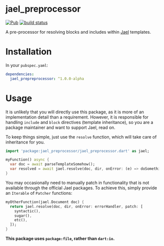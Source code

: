 # jael_preprocessor
[![Pub](https://img.shields.io/pub/v/jael_preprocessor.svg)](https://pub.dartlang.org/packages/jael_preprocessor)
[![build status](https://travis-ci.org/angel-dart/jael.svg)](https://travis-ci.org/angel-dart/jael)

A pre-processor for resolving blocks and includes within
[Jael](https://github.com/angel-dart/jael) templates.

# Installation
In your `pubspec.yaml`:

```yaml
dependencies:
  jael_prepreprocessor: ^1.0.0-alpha
```

# Usage
It is unlikely that you will directly use this package, as it is
more of an implementation detail than a requirement. However, it
is responsible for handling `include` and `block` directives
(template inheritance), so you are a package maintainer and want
to support Jael, read on.

To keep things simple, just use the `resolve` function, which will
take care of inheritance for you.

```dart
import 'package:jael_preprocessor/jael_preprocessor.dart' as jael;

myFunction() async {
  var doc = await parseTemplateSomehow();
  var resolved = await jael.resolve(doc, dir, onError: (e) => doSomething());
}
```

You may occasionally need to manually patch in functionality that is not
available through the official Jael packages. To achieve this, simply
provide an `Iterable` of `Patcher` functions:

```dart
myOtherFunction(jael.Document doc) {
  return jael.resolve(doc, dir, onError: errorHandler, patch: [
    syntactic(),
    sugar(),
    etc(),
  ]);
}
```

**This package uses `package:file`, rather than `dart:io`.**